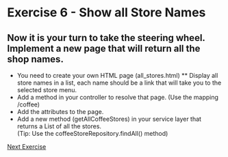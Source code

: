 # Exercise 6 - Show all Store Names
## Now it is your turn to take the steering wheel. Implement a new page that will return all the shop names.

* You need to create your own HTML page (all_stores.html) 
** Display all store names in a list, each name should be a link that will take you to the selected store menu.
* Add a method in your controller to resolve that page. (Use the mapping /coffee)
* Add the attributes to the page.
* Add a new method (getAllCoffeeStores) in your service layer that returns a List of all the stores.  
(Tip: Use the coffeeStoreRepository.findAll() method)

[Next Exercise](../documents/exercise7.md)